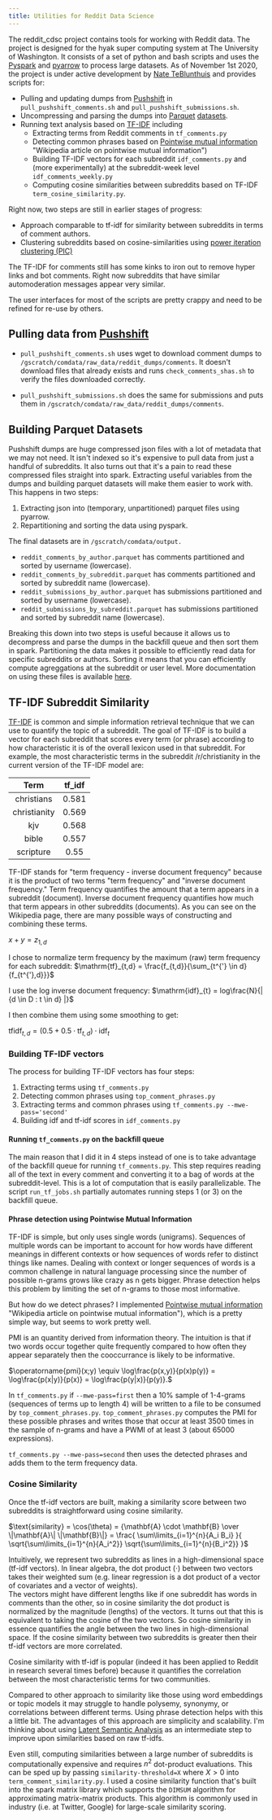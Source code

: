 ```yaml
---
title: Utilities for Reddit Data Science
---
```



The reddit_cdsc project contains tools for working with Reddit data.  The project is designed for the hyak super computing system at The University of Washington.  It consists of a set of python and bash scripts and uses the [Pyspark](https://spark.apache.org/docs/latest/api/python/index.html "Pyspark documentation") and [pyarrow](https://arrow.apache.org/docs/python/ "documentation of python arrow bindings") to process large datasets.  As of November 1st 2020, the project is under active development by [Nate TeBlunthuis](https://wiki.communitydata.science/People#Nathan_TeBlunthuis_.28University_of_Washington.29 "Nate's profile on the Community Data Science Collective Wiki") and provides scripts for:

- Pulling and updating dumps from [Pushshift](https://pushshift.io "Pushshift.io") in `pull_pushshift_comments.sh` and `pull_pushshift_submissions.sh`.
- Uncompressing and parsing the dumps into [Parquet](https://parquet.apache.org/ "apahce parquet website") [datasets](https://wiki.communitydata.science/CommunityData:Hyak_Datasets#Reading_Reddit_parquet_datasets "Wikilink to documentation on the Reddit parquet datasets").
- Running text analysis based on [TF-IDF](https://en.wikipedia.org/wiki/Tf%E2%80%93idf "Wikipedia article on tf-idf") including 
  - Extracting terms from Reddit comments in `tf_comments.py`
  - Detecting common phrases based on [Pointwise mutual information](https://en.wikipedia.org/wiki/Pointwise_mutual_information) "Wikipedia article on pointwise mutual information")
  - Building TF-IDF vectors for each subreddit `idf_comments.py` and (more experimentally) at the subreddit-week level `idf_comments_weekly.py` 
  - Computing cosine similarities between subreddits based on TF-IDF `term_cosine_similarity.py`. 

Right now, two steps are still in earlier stages of progress:

- Approach comparable to tf-idf for similarity between subreddits in terms of comment authors. 
- Clustering subreddits based on cosine-similarities using [power iteration clustering (PIC)](http://www.cs.cmu.edu/~wcohen/postscript/icml2010-pic-final.pdf "Paper on power iteration clustering")

The TF-IDF for comments still has some kinks to iron out to remove hyper links and bot comments. Right now subreddits that have similar automoderation messages appear very similar.

The user interfaces for most of the scripts are pretty crappy and need to be refined for re-use by others. 

## Pulling data from [Pushshift](https://pushshift.io "Pushshift.io") ##

- `pull_pushshift_comments.sh` uses wget to download comment dumps to  `/gscratch/comdata/raw_data/reddit_dumps/comments`. It doesn't download files that already exists and runs `check_comments_shas.sh` to verify the files downloaded correctly. 

- `pull_pushshift_submissions.sh` does the same for submissions and puts them in `/gscratch/comdata/raw_data/reddit_dumps/comments`.

## Building Parquet Datasets ##

Pushshift dumps are huge compressed json files with a lot of metadata that we may not need. It isn't indexed so it's expensive to pull data from just a handful of subreddits. It also turns out that it's a pain to read these compressed files straight into spark. Extracting useful variables from the dumps and building parquet datasets will make them easier to work with.  This happens in two steps:

1. Extracting json into (temporary, unpartitioned) parquet files using pyarrow.
2. Repartitioning and sorting the data using pyspark.

The final datasets are in `/gscratch/comdata/output.`

- `reddit_comments_by_author.parquet` has comments partitioned and sorted by username (lowercase).
- `reddit_comments_by_subreddit.parquet` has comments partitioned and sorted by subreddit name (lowercase).
- `reddit_submissions_by_author.parquet` has submissions partitioned and sorted by username (lowercase).
- `reddit_submissions_by_subreddit.parquet` has submissions partitioned and sorted by subreddit name (lowercase).

Breaking this down into two steps is useful because it allows us to decompress and parse the dumps in the backfill queue and then sort them in spark. Partitioning the data makes it possible to efficiently read data for specific subreddits or authors.  Sorting it means that you can efficiently compute agreggations at the subreddit or user level. More documentation on using these files is available [here](https://wiki.communitydata.science/CommunityData:Hyak_Datasets#Reading_Reddit_parquet_datasets "Wikilink to documentation on the Reddit parquet datasets").

## TF-IDF Subreddit Similarity ##

[TF-IDF](https://en.wikipedia.org/wiki/Tf%E2%80%93idf "Wikipedia article on tf-idf") is common and simple information retrieval technique that we can use to quantify the topic of a subreddit.  The goal of TF-IDF is to build a vector for each subreddit that scores every term (or phrase) according to how characteristic it is of the overall lexicon used in that subreddit. For example, the most characteristic terms in the subreddit /r/christianity in the current version of the TF-IDF model are:

| Term         | tf_idf |
|:------------:|:------:|
| christians   | 0.581  |
| christianity | 0.569  |
| kjv          | 0.568  |
| bible        | 0.557  |
| scripture    | 0.55   |

TF-IDF stands for "term frequency - inverse document frequency" because it is the product of two terms "term frequency" and "inverse document frequency." Term frequency quantifies the amount that a term appears in a subreddit (document). Inverse document frequency quantifies how much that term appears in other subreddits (documents). As you can see on the Wikipedia page, there are many possible ways of constructing and combining these terms. 

$x + y = z_{1,d}$ 

I chose to normalize term frequency by the maximum (raw) term frequency for each subreddit:
$\mathrm{tf}_{t,d} = \frac{f_{t,d}}{\sum_{t^{'} \in d}{f_{t^{'},d}}}$ 

I use the log inverse document frequency:
$\mathrm{idf}_{t} = log\frac{N}{| {d \in D : t \in d} |}$

I then combine them using some smoothing to get:

$\mathrm{tfidf}_{t,d} = (0.5 + 0.5 \cdot \mathrm{tf}_{t,d}) \cdot \mathrm{idf}_{t}$ 

### Building TF-IDF vectors ###

The process for building TF-IDF vectors has four steps:

1. Extracting terms using `tf_comments.py`
2. Detecting common phrases using `top_comment_phrases.py`
3. Extracting terms and common phrases using `tf_comments.py --mwe-pass='second'`
4. Building idf and tf-idf scores in `idf_comments.py`

#### Running `tf_comments.py` on the backfill queue ####

The main reason that I did it in 4 steps instead of one is to take advantage of the backfill queue for running `tf_comments.py`.  This step requires reading all of the text in every comment and converting it to a bag of words at the subreddit-level.  This is a lot of computation that is easily parallelizable. The script `run_tf_jobs.sh` partially automates running steps 1 (or 3) on the backfill queue. 

#### Phrase detection using Pointwise Mutual Information ####

TF-IDF is simple, but only uses single words (unigrams).  Sequences of multiple words can be important to account for how words have different meanings in different contexts or how sequences of words refer to distinct things like names. Dealing with context or longer sequences of words is a common challenge in natural language processing since the number of possible n-grams grows like crazy as n gets bigger. Phrase detection helps this  problem by limiting the set of n-grams to those most informative. 

But how do we detect phrases?  I implemented [Pointwise mutual information](https://en.wikipedia.org/wiki/Pointwise_mutual_information) "Wikipedia article on pointwise mutual information"), which is a pretty simple way, but seems to work pretty well. 

PMI is an quantity derived from information theory. The intuition is that if two words occur together quite frequently compared to how often they appear separately then the cooccurrance is likely to be informative. 

$\operatorname{pmi}(x;y) \equiv \log\frac{p(x,y)}{p(x)p(y)} = \log\frac{p(x|y)}{p(x)} = \log\frac{p(y|x)}{p(y)}.$

In `tf_comments.py` if `--mwe-pass=first` then a 10\% sample of 1-4-grams (sequences of terms up to length 4) will be written to a file to be consumed by `top_comment_phrases.py`.  `top_comment_phrases.py` computes the PMI for these possible phrases and writes those that occur at least 3500 times in the sample of n-grams and have a PWMI of at least 3 (about 65000 expressions). 

`tf_comments.py --mwe-pass=second` then uses the detected phrases and adds them to the term frequency data. 

### Cosine Similarity ###

Once the tf-idf vectors are built, making a similarity score between two subreddits is straightforward using cosine similarity. 

$\text{similarity} = \cos(\theta) = {\mathbf{A} \cdot \mathbf{B} \over \|\mathbf{A}\| \|\mathbf{B}\|} = \frac{ \sum\limits_{i=1}^{n}{A_i  B_i} }{ \sqrt{\sum\limits_{i=1}^{n}{A_i^2}}  \sqrt{\sum\limits_{i=1}^{n}{B_i^2}} }$

Intuitively, we represent two subreddits as lines in a high-dimensional space (tf-idf vectors). 
In linear algebra, the dot product ($\cdot$) between two vectors takes their weighted sum (e.g. linear regression is a dot product of a vector of covariates and a vector of weights).  
The vectors might have different lengths like if one subreddit has words in comments than the other, so in cosine similarity the dot product is normalized by the magnitude (lengths) of the vectors. 
It turns out that this is equivalent to taking the cosine of the two vectors.  So cosine similarity in essence quantifies the angle between the two lines in high-dimensional space.  If the cosine similarity between two subreddits is greater then their tf-idf vectors are more correlated. 

Cosine similarity with tf-idf is popular (indeed it has been applied to Reddit in research several times before) because it quantifies the correlation between the most characteristic terms for two communities.

Compared to other approach to similarity like those using word embeddings or topic models it may struggle to handle polysemy, synonymy, or correlations between different terms.  Using phrase detection helps with this a little bit.  The advantages of this approach are simplicity and scalability.  I'm thinking about using [Latent Semantic Analysis](https://en.wikipedia.org/wiki/Latent_semantic_analysis "Wikipedia article on Latent semantic analysis") as an intermediate step to improve upon similarities based on raw tf-idfs. 

Even still, computing similarities between a large number of subreddits is computationally expensive and requires $n^2$ dot-product evaluations. 
This can be sped up by passing `similarity-threshold=X` where $X>0$ into `term_comment_similarity.py`.  I used a cosine similarity function that's built into the spark matrix library which supports the `DIMSUM` algorithm for approximating matrix-matrix products.  This algorithm is commonly used in industry (i.e. at Twitter, Google) for large-scale similarity scoring.

